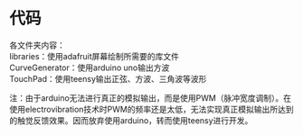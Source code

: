 # 代码

各文件夹内容：  
libraries：使用adafruit屏幕绘制所需要的库文件  
CurveGenerator：使用arduino uno输出方波  
TouchPad：使用teensy输出正弦、方波、三角波等波形  

注：由于arduino无法进行真正的模拟输出，而是使用PWM（脉冲宽度调制）。在使用electrovibration技术时PWM的频率还是太低，无法实现真正模拟输出所达到的触觉反馈效果。因而放弃使用arduino，转而使用teensy进行开发。

